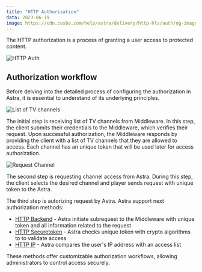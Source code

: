 ```yaml
---
title: "HTTP Authorization"
data: 2023-06-19
image: https://cdn.cesbo.com/help/astra/delivery/http-hls/auth/og-image.png
---
```


The HTTP authorization is a process of granting a user access to protected content.

![HTTP Auth](https://cdn.cesbo.com/help/astra/delivery/http-hls/auth/diagram.svg)

## Authorization workflow

Before delving into the detailed process of configuring the authorization in Astra, it is essential to understand of its underlying principles.

![List of TV channels](https://cdn.cesbo.com/help/astra/delivery/http-hls/auth/step-1.svg)

The initial step is receiving list of TV channels from Middleware. In this step, the client submits their credentials to the Middleware, which verifies their request. Upon successful authorization, the Middleware responds by providing the client with a list of TV channels that they are allowed to access. Each channel has an unique token that will be used later for access authorization.

![Request Channel](https://cdn.cesbo.com/help/astra/delivery/http-hls/auth/step-2.svg)

The second step is requesting channel access from Astra. During this step, the client selects the desired channel and player sends request with unique token to the Astra.

The third step is autorizing request by Astra. Astra support next authorization methods:

- [HTTP Backend](./auth-backend) - Astra initiate subrequest to the Middleware with unique token and all information related to the request
- [HTTP Securetoken](./auth-securetoken) - Astra checks unique token with crypto algorithms to  to validate access
- [HTTP IP](./auth-ip) - Astra compares the user's IP address with an access list

These methods offer customizable authorization workflows, allowing administrators to control access securely.
